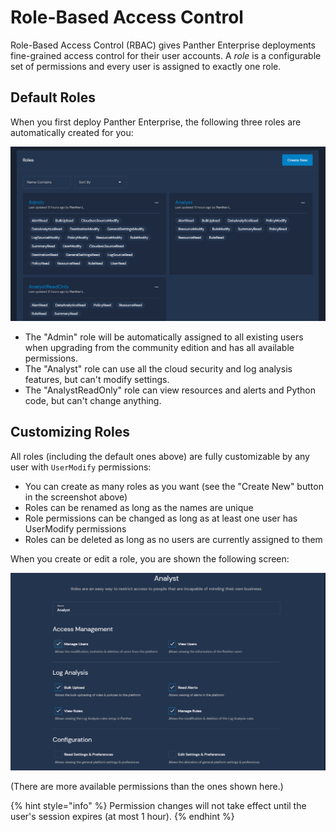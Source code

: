 # Role-Based Access Control

Role-Based Access Control (RBAC) gives Panther Enterprise deployments fine-grained access control for their user accounts. A *role* is a configurable set of permissions and every user is assigned to exactly one role.

## Default Roles

When you first deploy Panther Enterprise, the following three roles are automatically created for you:

![Default Roles](../.gitbook/assets/enterprise/rbac-default-roles.png)

* The "Admin" role will be automatically assigned to all existing users when upgrading from the community edition and has all available permissions.
* The "Analyst" role can use all the cloud security and log analysis features, but can't modify settings.
* The "AnalystReadOnly" role can view resources and alerts and Python code, but can't change anything.

## Customizing Roles

All roles (including the default ones above) are fully customizable by any user with `UserModify` permissions:

* You can create as many roles as you want (see the "Create New" button in the screenshot above)
* Roles can be renamed as long as the names are unique
* Role permissions can be changed as long as at least one user has UserModify permissions
* Roles can be deleted as long as no users are currently assigned to them

When you create or edit a role, you are shown the following screen:

![Role Edit](../.gitbook/assets/enterprise/rbac-role-edit.png)

(There are more available permissions than the ones shown here.)

{% hint style="info" %}
Permission changes will not take effect until the user's session expires (at most 1 hour).
{% endhint %}
